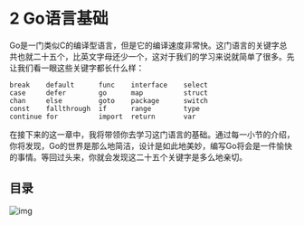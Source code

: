 # 2 Go语言基础

Go是一门类似C的编译型语言，但是它的编译速度非常快。这门语言的关键字总共也就二十五个，比英文字母还少一个，这对于我们的学习来说就简单了很多。先让我们看一眼这些关键字都长什么样：

```
break    default      func    interface    select
case     defer        go      map          struct
chan     else         goto    package      switch
const    fallthrough  if      range        type
continue for          import  return       var
```

在接下来的这一章中，我将带领你去学习这门语言的基础。通过每一小节的介绍，你将发现，Go的世界是那么地简洁，设计是如此地美妙，编写Go将会是一件愉快的事情。等回过头来，你就会发现这二十五个关键字是多么地亲切。

## 目录

![img](https://astaxie.gitbooks.io/build-web-application-with-golang/content/zh/images/navi2.png?raw=true)
